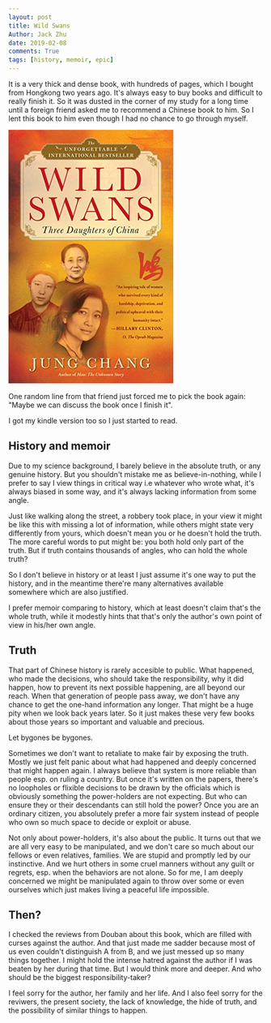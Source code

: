 ```yaml
---
layout: post
title: Wild Swans
Author: Jack Zhu
date: 2019-02-08
comments: True
tags: [history, memoir, epic]
---
```


It is a very thick and dense book, with hundreds of pages, which I bought from 
Hongkong two years ago. It's always easy to buy books and difficult to really finish
it. So it was dusted in the corner of my study for a long time until a foreign friend
asked me to recommend a Chinese book to him. So I lent this book to him even though I
had no chance to go through myself.

![wild_swan](/images/wild_swans.jpg)

One random line from that friend just forced me to pick the book again: "Maybe we can discuss
the book once I finish it".

I got my kindle version too so I just started to read.

## History and memoir

Due to my science background, I barely believe in the absolute truth, or any genuine history. But
you shouldn't mistake me as believe-in-nothing, while I prefer to say I view things in critical way
i.e whatever who wrote what, it's always biased in some way, and it's always lacking information from
some angle.

Just like walking along the street, a robbery took place, in your view it might be like this with missing
a lot of information, while others might state very differently from yours, which doesn't mean you or he
doesn't hold the truth. The more careful words to put might be: you both hold only part of the truth.
But if truth contains thousands of angles, who can hold the whole truth?

So I don't believe in history or at least I just assume it's one way to put the history, and in the meantime there're
many alternatives available somewhere which are also justified.

I prefer memoir comparing to history, which at least doesn't claim that's the whole truth, while it modestly hints
that that's only the author's own point of view in his/her own angle.

## Truth

That part of Chinese history is rarely accesible to public. What happened, who made the decisions, who should take
the responsibility, why it did happen, how to prevent its next possible happening, are all beyond our reach.
When that generation of people pass away, we don't have any chance to get the one-hand information any longer. That
might be a huge pity when we look back years later. So it just makes these very few books about those years so important
and valuable and precious.

Let bygones be bygones. 

Sometimes we don't want to retaliate to make fair by exposing the truth. Mostly we just felt panic about what had happened
and deeply concerned that might happen again. I always believe that system is more reliable than people esp. on ruling a country.
But once it's written on the papers, there's no loopholes or flixible decisions to be drawn by the officials which is obviously
something the power-holders are not expecting. But who can ensure they or their descendants can still hold the power? Once you
are an ordinary citizen, you absolutely prefer a more fair system instead of people who own so much space to decide or exploit
or abuse.

Not only about power-holders, it's also about the public. It turns out that we are all very easy to be manipulated, and we don't 
care so much about our fellows or even relatives, families. We are stupid and promptly led by our instinctive. And we hurt
others in some cruel manners without any guilt or regrets, esp. when the behaviors are not alone. So for me, I am deeply concerned
we might be manipulated again to throw over some or even ourselves which just makes living a peaceful life impossible.


## Then?

I checked the reviews from Douban about this book, which are filled with curses against the author. And that just made me sadder
because most of us even couldn't distinguish A from B, and we just messed up so many things together. I might hold the intense
hatred against the author if I was beaten by her during that time. But I would think more and deeper. And who should be the biggest
responsibility-taker?

I feel sorry for the author, her family and her life. And I also feel sorry for the reviwers, the present society, the lack
of knowledge, the hide of truth, and the possibility of similar things to happen.
